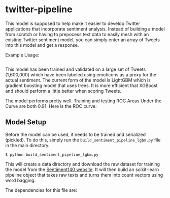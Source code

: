 # twitter-pipeline
This model is supposed to help make it easier to develop Twitter applications that incorporate sentiment analysis. Instead of building a model from scratch or having to prepocess text data to easily mesh with an existing Twitter sentiment model, you can simply enter an array of Tweets into this model and get a response.

Example Usage:
```python

```

This model has been trained and validated on a large set of Tweets (1,600,000) which have been labeled using emoticons as a proxy for the actual sentiment. The current form of the model is LightGBM which is gradient boosting model that uses trees. It is more efficient that XGBoost and should perform a little better when scoring Tweets.

The model performs pretty well. Training and testing ROC Areas Under the Curve are both 0.91. Here is the ROC curve:
![]()

## Model Setup
Before the model can be used, it needs to be trained and serialized (pickled). To do this, simply run the `build_sentiment_pipeline_lgbm.py` file in the main directory.
```
$ python build_sentiment_pipeline_lgbm.py
```
This will create a data directory and download the raw dataset for training the model from the [Sentiment140 website](http://help.sentiment140.com/for-students). It will then build an scikit-learn pipeline object that takes raw texts and turns them into count vectors using word bagging. 


The dependencies for this file are:

